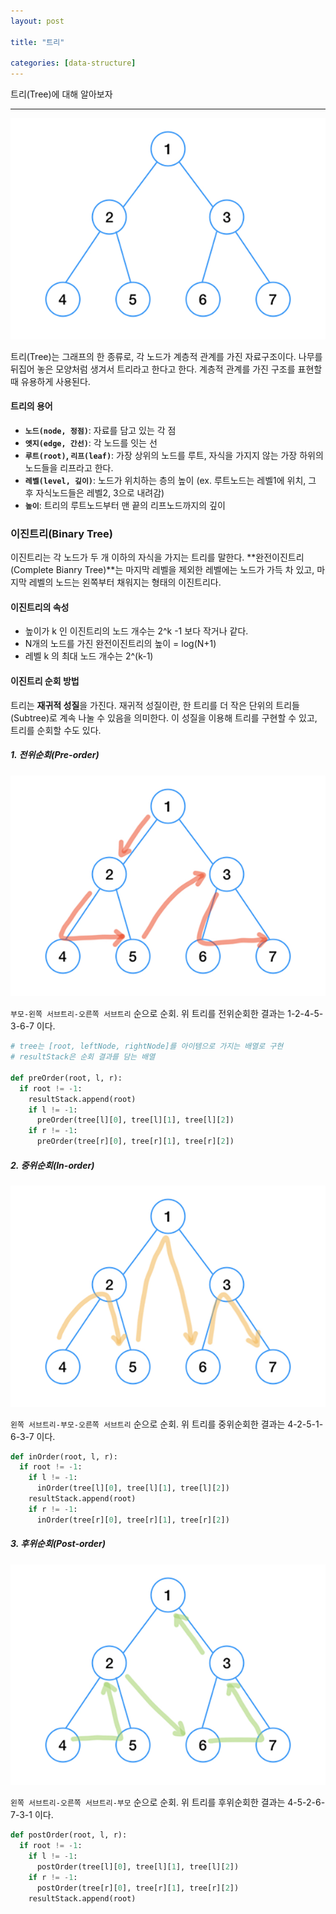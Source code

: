 ```yaml
---
layout: post

title: "트리"

categories: [data-structure]
---
```


트리(Tree)에 대해 알아보자

---

![](/assets/images/tree.png)

트리(Tree)는 그래프의 한 종류로, 각 노드가 계층적 관계를 가진 자료구조이다. 나무를 뒤집어 놓은 모양처럼 생겨서 트리라고 한다고 한다. 계층적 관계를 가진 구조를 표현할 때 유용하게 사용된다.

#### 트리의 용어

- **`노드(node, 정점)`**: 자료를 담고 있는 각 점
- **`엣지(edge, 간선)`**: 각 노드를 잇는 선
- **`루트(root)`, `리프(leaf)`**: 가장 상위의 노드를 루트, 자식을 가지지 않는 가장 하위의 노드들을 리프라고 한다.
- **`레벨(level, 깊이)`**: 노드가 위치하는 층의 높이 (ex. 루트노드는 레벨1에 위치, 그 후 자식노드들은 레벨2, 3으로 내려감)
- **`높이`**: 트리의 루트노드부터 맨 끝의 리프노드까지의 깊이

### 이진트리(Binary Tree)

이진트리는 각 노드가 두 개 이하의 자식을 가지는 트리를 말한다. **완전이진트리(Complete Bianry Tree)**는 마지막 레벨을 제외한 레벨에는 노드가 가득 차 있고, 마지막 레벨의 노드는 왼쪽부터 채워지는 형태의 이진트리다.

#### 이진트리의 속성

- 높이가 k 인 이진트리의 노드 개수는 2^k -1 보다 작거나 같다.
- N개의 노드를 가진 완전이진트리의 높이 = log(N+1)
- 레벨 k 의 최대 노드 개수는 2^(k-1)

#### 이진트리 순회 방법

트리는 **재귀적 성질**을 가진다. 재귀적 성질이란, 한 트리를 더 작은 단위의 트리들(Subtree)로 계속 나눌 수 있음을 의미한다. 이 성질을 이용해 트리를 구현할 수 있고, 트리를 순회할 수도 있다.

##### 1. 전위순회(Pre-order)

![](/assets/images/treePre.png)

`부모-왼쪽 서브트리-오른쪽 서브트리` 순으로 순회. 위 트리를 전위순회한 결과는 1-2-4-5-3-6-7 이다.

```python
# tree는 [root, leftNode, rightNode]를 아이템으로 가지는 배열로 구현
# resultStack은 순회 결과를 담는 배열

def preOrder(root, l, r):
  if root != -1:
    resultStack.append(root)
    if l != -1:
      preOrder(tree[l][0], tree[l][1], tree[l][2])
    if r != -1:
      preOrder(tree[r][0], tree[r][1], tree[r][2])

```

##### 2. 중위순회(In-order)

![](/assets/images/treeIn.png)

`왼쪽 서브트리-부모-오른쪽 서브트리` 순으로 순회. 위 트리를 중위순회한 결과는 4-2-5-1-6-3-7 이다.

```python
def inOrder(root, l, r):
  if root != -1:
    if l != -1:
      inOrder(tree[l][0], tree[l][1], tree[l][2])
    resultStack.append(root)
    if r != -1:
      inOrder(tree[r][0], tree[r][1], tree[r][2])
```

##### 3. 후위순회(Post-order)

![](/assets/images/treePost.png)

`왼쪽 서브트리-오른쪽 서브트리-부모` 순으로 순회. 위 트리를 후위순회한 결과는 4-5-2-6-7-3-1 이다.

```python
def postOrder(root, l, r):
  if root != -1:
    if l != -1:
      postOrder(tree[l][0], tree[l][1], tree[l][2])
    if r != -1:
      postOrder(tree[r][0], tree[r][1], tree[r][2])
    resultStack.append(root)
```

